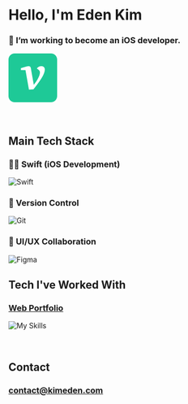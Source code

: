 # Hello, I'm Eden Kim
###  I’m working to become an iOS developer.
[![velog](https://raw.githubusercontent.com/EdenAppleDev/EdenAppleDev/main/svg/velog.svg?sanitize=true)](https://velog.io/@edenkim/posts)
<!--[![tistory](https://raw.githubusercontent.com/EdenAppleDev/EdenAppleDev/main/svg/tistory.svg?sanitize=true)](https://kimeden.tistory.com)-->
<br>

## Main Tech Stack

### 🧑‍💻 Swift (iOS Development)
![Swift](https://skillicons.dev/icons?i=swift)

### 🔧 Version Control
![Git](https://skillicons.dev/icons?i=git,github)

### 🎨 UI/UX Collaboration
![Figma](https://skillicons.dev/icons?i=figma)

## Tech I've Worked With 

### [Web Portfolio](https://kimeden.com/)
  
![My Skills](https://skillicons.dev/icons?i=html,css,javascript,ps)

<br>

## Contact
### contact@kimeden.com
